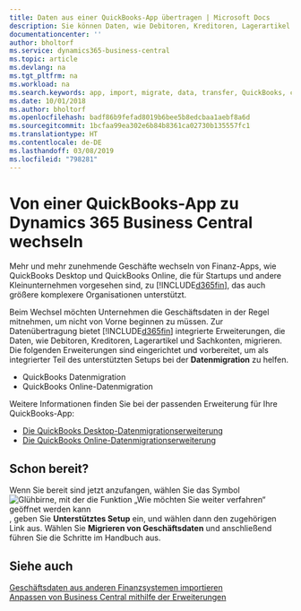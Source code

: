 ```yaml
---
title: Daten aus einer QuickBooks-App übertragen | Microsoft Docs
description: Sie können Daten, wie Debitoren, Kreditoren, Lagerartikel und Sachkonten aus QuickBooks-Apps auf Business Central migrieren.
documentationcenter: ''
author: bholtorf
ms.service: dynamics365-business-central
ms.topic: article
ms.devlang: na
ms.tgt_pltfrm: na
ms.workload: na
ms.search.keywords: app, import, migrate, data, transfer, QuickBooks, customize
ms.date: 10/01/2018
ms.author: bholtorf
ms.openlocfilehash: badf86b9fefad8019b6bee5b8edcbaa1aebf8a6d
ms.sourcegitcommit: 1bcfaa99ea302e6b84b8361ca02730b135557fc1
ms.translationtype: HT
ms.contentlocale: de-DE
ms.lasthandoff: 03/08/2019
ms.locfileid: "798281"
---
```

# <a name="changing-from-a-quickbooks-app-to-dynamics-365-business-central"></a>Von einer QuickBooks-App zu Dynamics 365 Business Central wechseln
Mehr und mehr zunehmende Geschäfte wechseln von Finanz-Apps, wie QuickBooks Desktop und QuickBooks Online, die für Startups und andere Kleinunternehmen vorgesehen sind, zu [!INCLUDE[d365fin](includes/d365fin_md.md)], das auch größere komplexere Organisationen unterstützt. 

Beim Wechsel möchten Unternehmen die Geschäftsdaten in der Regel mitnehmen, um nicht von Vorne beginnen zu müssen. Zur Datenübertragung bietet [!INCLUDE[d365fin](includes/d365fin_md.md)] integrierte Erweiterungen, die Daten, wie Debitoren, Kreditoren, Lagerartikel und Sachkonten, migrieren. Die folgenden Erweiterungen sind eingerichtet und vorbereitet, um als integrierter Teil des unterstützten Setups bei der **Datenmigration** zu helfen.

* QuickBooks Datenmigration 
* QuickBooks Online-Datenmigration

Weitere Informationen finden Sie bei der passenden Erweiterung für Ihre QuickBooks-App:   

* [Die QuickBooks Desktop-Datenmigrationserweiterung](ui-extensions-quickbooks-data-migration.md)
* [Die QuickBooks Online-Datenmigrationserweiterung](ui-extensions-quickbooks-online-data-migration.md)

## <a name="ready-now"></a>Schon bereit?
Wenn Sie bereit sind jetzt anzufangen, wählen Sie das Symbol ![Glühbirne, mit der die Funktion „Wie möchten Sie weiter verfahren“ geöffnet werden kann](media/ui-search/search_small.png "Wie möchten Sie weiter verfahren"), geben Sie **Unterstütztes Setup** ein, und wählen dann den zugehörigen Link aus. Wählen Sie **Migrieren von Geschäftsdaten** und anschließend führen Sie die Schritte im Handbuch aus.

## <a name="see-also"></a>Siehe auch
[Geschäftsdaten aus anderen Finanzsystemen importieren](across-import-data-configuration-packages.md)  
[Anpassen von Business Central mithilfe der Erweiterungen](ui-extensions.md)   
